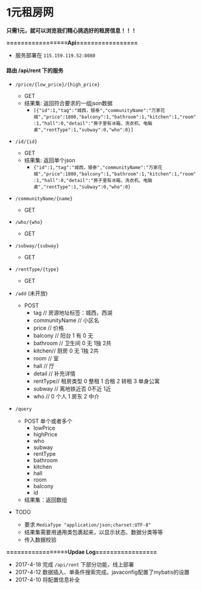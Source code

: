 # 1元租房网

**只需1元，就可以浏览我们精心挑选好的租房信息！！！**

**=================Api=================**  
- 服务部署在 `115.159.119.52:8080`

#### 路由 /api/rent 下的服务

- `/price/{low_price}/{high_price}`
    + GET
    + 结果集: 返回符合要求的一组json数据
        * `[{"id":1,"tag":"城西，银泰","communityName":"万家花城","price":1800,"balcony":1,"bathroom":1,"kitchen":1,"room":1,"hall":0,"detail":"房子里有冰箱、洗衣机、电脑桌","rentType":1,"subway":0,"who":0}]`

- `/id/{id}`
    + GET
    + 结果集: 返回单个json
        * `{"id":1,"tag":"城西，银泰","communityName":"万家花城","price":1800,"balcony":1,"bathroom":1,"kitchen":1,"room":1,"hall":0,"detail":"房子里有冰箱、洗衣机、电脑桌","rentType":1,"subway":0,"who":0}`

- `/communityName/{name}`
    + GET

- `/who/{who}`
    + GET

- `/subway/{subway}`
    + GET

- `/rentType/{type}`
    + GET

- `/add` (未开放)
    + POST
        - tag  // 房源地址标签：城西，西湖
        - communityName // 小区名
        - price // 价格
        - balcony // 阳台 1 有 0 无
        - bathroom // 卫生间 0 无 1独 2共
        - kitchen// 厨房 0 无 1独 2共
        - room // 室
        - hall // 厅
        - detail // 补充详情
        - rentType// 租房类型  0 整租 1 合租 2 转租 3 单身公寓
        - subway // 离地铁近否 0不近 1近
        - who // 0 个人 1 房东 2 中介

- `/query` 
    + POST 单个或者多个
        * lowPrice
        * highPrice
        * who
        * subway
        * rentType
        * bathroom
        * kitchen
        * hall
        * room
        * balcony
        * id
    + 结果集：返回数组


- TODO
    + 要求 `MediaType "application/json;charset:UTF-8"`
    + 结果集需要用通用类包裹起来，以显示状态、数据分类等等
    + 传入数据校验

**=================Updae Log=================**  
- 2017-4-18 完成 `/api/rent` 下部分功能，线上部署
- 2017-4-12 数据插入、单条件搜索完成。javaconfig配置了mybatis的设置
- 2017-4-10 将配置信息补全